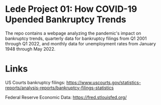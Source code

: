 # Lede Project 01: How COVID-19 Upended Bankruptcy Trends

The repo contains a webpage analyzing the pandemic's impact on bankruptcy trends, quarterly data for bankruptcy filings from Q1 2001 through Q1 2022, and monthly data for unemployment rates from January 1948 through May 2022.

# Links

US Courts bankruptcy filings: https://www.uscourts.gov/statistics-reports/analysis-reports/bankruptcy-filings-statistics

Federal Reserve Economic Data: https://fred.stlouisfed.org/
